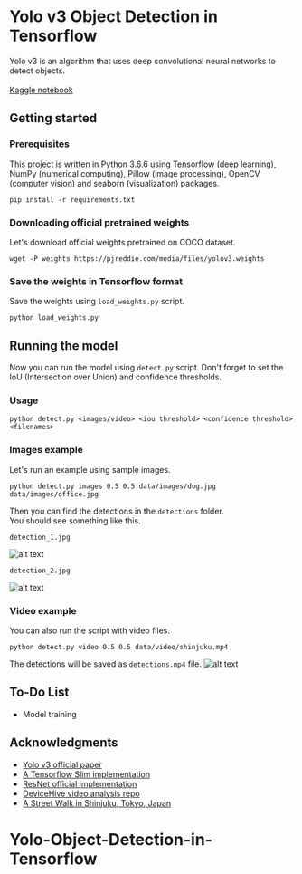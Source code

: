 # Yolo v3 Object Detection in Tensorflow
Yolo v3 is an algorithm that uses deep convolutional neural networks to detect objects. <br> <br>
[Kaggle notebook](https://www.kaggle.com/aruchomu/yolo-v3-object-detection-in-tensorflow) 

## Getting started

### Prerequisites
This project is written in Python 3.6.6 using Tensorflow (deep learning), NumPy (numerical computing), Pillow (image processing), OpenCV (computer vision) and seaborn (visualization) packages.

```
pip install -r requirements.txt
```

### Downloading official pretrained weights
Let's download official weights pretrained on COCO dataset. 

```
wget -P weights https://pjreddie.com/media/files/yolov3.weights
```

### Save the weights in Tensorflow format
Save the weights using `load_weights.py` script.

```
python load_weights.py
```

## Running the model
Now you can run the model using `detect.py` script. Don't forget to set the IoU (Intersection over Union) and confidence thresholds.
### Usage
```
python detect.py <images/video> <iou threshold> <confidence threshold> <filenames>
```
### Images example
Let's run an example using sample images.
```
python detect.py images 0.5 0.5 data/images/dog.jpg data/images/office.jpg
```
Then you can find the detections in the `detections` folder.
<br>
You should see something like this.
```
detection_1.jpg
```
![alt text](https://github.com/heartkilla/yolo-v3/blob/master/data/detection_examples/detection_1.jpg)
```
detection_2.jpg
```
![alt text](https://github.com/heartkilla/yolo-v3/blob/master/data/detection_examples/detection_2.jpg)
### Video example
You can also run the script with video files.
```
python detect.py video 0.5 0.5 data/video/shinjuku.mp4
```
The detections will be saved as `detections.mp4` file.
![alt text](https://github.com/heartkilla/yolo-v3/blob/master/data/detection_examples/detections.gif)

## To-Do List
* Model training

## Acknowledgments
* [Yolo v3 official paper](https://arxiv.org/abs/1804.02767)
* [A Tensorflow Slim implementation](https://github.com/mystic123/tensorflow-yolo-v3)
* [ResNet official implementation](https://github.com/tensorflow/models/tree/master/official/resnet)
* [DeviceHive video analysis repo](https://github.com/devicehive/devicehive-video-analysis)
* [A Street Walk in Shinjuku, Tokyo, Japan](https://www.youtube.com/watch?v=kZ7caIK4RXI)
# Yolo-Object-Detection-in-Tensorflow
